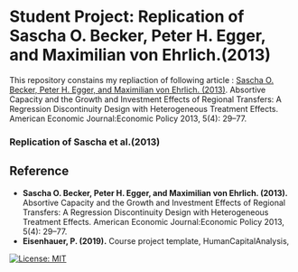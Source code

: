 # Student Project: Replication of Sascha O. Becker, Peter H. Egger, and Maximilian von Ehrlich.(2013)

This repository constains my repliaction of following article :
[Sascha O. Becker, Peter H. Egger, and Maximilian von Ehrlich. (2013)](https://www.aeaweb.org/articles?id=10.1257/pol.5.4.29). Absortive Capacity and the Growth and Investment Effects of Regional Transfers: A Regression Discontinuity Design with Heterogeneous Treatment Effects. American Economic Journal:Economic Policy 2013, 5(4): 29–77.

### Replication of Sascha et al.(2013)

## Reference 
- **Sascha O. Becker, Peter H. Egger, and Maximilian von Ehrlich. (2013).** Absortive Capacity and the Growth and Investment Effects of Regional Transfers: A Regression Discontinuity Design with Heterogeneous Treatment Effects. American Economic Journal:Economic Policy 2013, 5(4): 29–77.
- **Eisenhauer, P. (2019).** Course project template, HumanCapitalAnalysis,

[![License: MIT](https://img.shields.io/badge/License-MIT-blue.svg)](https://github.com/HumanCapitalAnalysis/template-course-project/blob/master/LICENSE)
